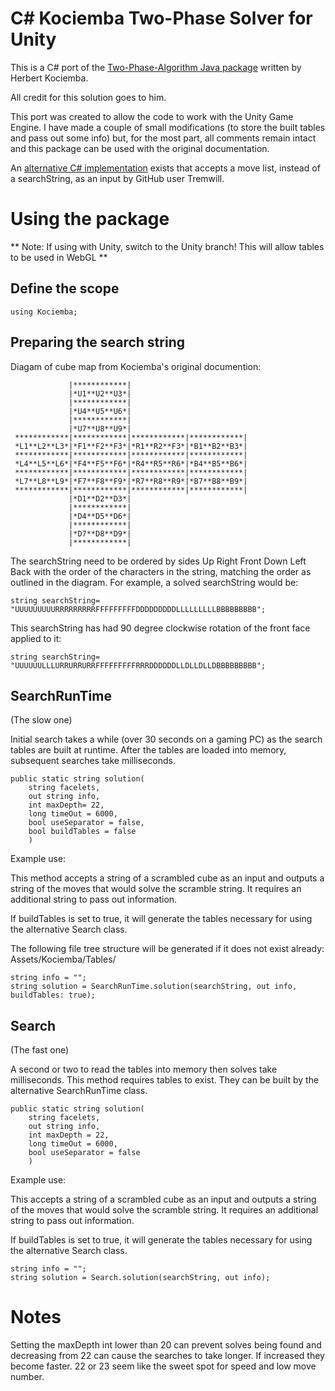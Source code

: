 # C# Kociemba Two-Phase Solver for Unity

This is a C# port of the [Two-Phase-Algorithm Java package](http://kociemba.org/cube.htm) written by Herbert Kociemba.

All credit for this solution goes to him.

This port was created to allow the code to work with the Unity Game Engine.
I have made a couple of small modifications (to store the built tables and pass out some info) but, for the most part, all comments remain intact and this package can be used with the original documentation.

An [alternative C# implementation](https://github.com/tremwil/TwoPhaseSolver) exists that accepts a move list, instead of a searchString, as an input by GitHub user Tremwill. 

# Using the package

** Note: If using with Unity, switch to the Unity branch! This will allow tables to be used in WebGL **

## Define the scope

    using Kociemba;
    
## Preparing the search string

Diagam of cube map from Kociemba's original documention:

                 |************|
                 |*U1**U2**U3*|
                 |************|
                 |*U4**U5**U6*|
                 |************|
                 |*U7**U8**U9*|
     ************|************|************|************|
     *L1**L2**L3*|*F1**F2**F3*|*R1**R2**F3*|*B1**B2**B3*|
     ************|************|************|************|
     *L4**L5**L6*|*F4**F5**F6*|*R4**R5**R6*|*B4**B5**B6*|
     ************|************|************|************|
     *L7**L8**L9*|*F7**F8**F9*|*R7**R8**R9*|*B7**B8**B9*|
     ************|************|************|************|
                 |*D1**D2**D3*|
                 |************|
                 |*D4**D5**D6*|
                 |************|
                 |*D7**D8**D9*|
                 |************|


The searchString need to be ordered by sides Up Right Front Down Left Back with the order of the characters in the string, matching the order as outlined in the diagram.
For example, a solved searchString would be:

    string searchString= "UUUUUUUUURRRRRRRRRFFFFFFFFFDDDDDDDDDLLLLLLLLLBBBBBBBBB";

This searchString has had 90 degree clockwise rotation of the front face applied to it:

    string searchString= "UUUUUULLLURRURRURRFFFFFFFFFRRRDDDDDDLLDLLDLLDBBBBBBBBB";





## SearchRunTime
(The slow one)

Initial search takes a while (over 30 seconds on a gaming PC) as the search tables are built at runtime. After the tables are loaded into memory, subsequent searches take milliseconds. 

    public static string solution(
        string facelets,
        out string info,
        int maxDepth= 22,
        long timeOut = 6000,
        bool useSeparator = false,
        bool buildTables = false
        )
Example use:

This method accepts a string of a scrambled cube as an input and outputs a string of the moves that would solve the scramble string.
It requires an additional string to pass out information.

If buildTables is set to true, it will generate the tables necessary for using the alternative Search class.

The following file tree structure will be generated if it does not exist already:
Assets/Kociemba/Tables/


    string info = "";
    string solution = SearchRunTime.solution(searchString, out info, buildTables: true);
    
    

## Search

(The fast one)

A second or two to read the tables into memory then solves take milliseconds.
This method requires tables to exist. They can be built by the alternative SearchRunTime class.

    public static string solution(
        string facelets,
        out string info,
        int maxDepth = 22,
        long timeOut = 6000,
        bool useSeparator = false
        )

Example use:

This accepts a string of a scrambled cube as an input and outputs a string of the moves that would solve the scramble string.
It requires an additional string to pass out information.

If buildTables is set to true, it will generate the tables necessary for using the alternative Search class.

    string info = "";
    string solution = Search.solution(searchString, out info);


# Notes

Setting the maxDepth int lower than 20 can prevent solves being found and decreasing from 22 can cause the searches to take longer. If increased they become faster. 22 or 23 seem like the sweet spot for speed and low move number.
